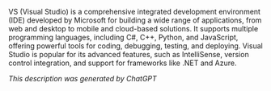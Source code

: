 VS (Visual Studio) is a comprehensive integrated development environment (IDE) developed by Microsoft for building a wide range of applications, from web and desktop to mobile and cloud-based solutions. It supports multiple programming languages, including C#, C++, Python, and JavaScript, offering powerful tools for coding, debugging, testing, and deploying. Visual Studio is popular for its advanced features, such as IntelliSense, version control integration, and support for frameworks like .NET and Azure.

*This description was generated by ChatGPT*
